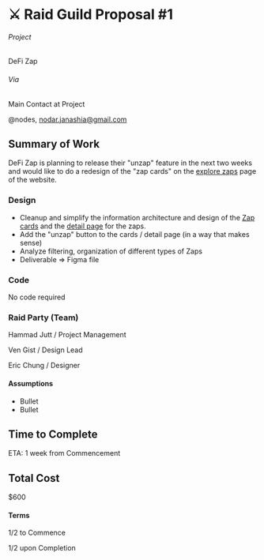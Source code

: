 # ⚔️ Raid Guild Proposal #1

###### Project

DeFi Zap

###### Via

Main Contact at Project

@nodes, nodar.janashia@gmail.com

## Summary of Work

DeFi Zap is planning to release their "unzap" feature in the next two weeks and would like to do a redesign of the "zap cards" on the [explore zaps](https://defizap.com/zaps) page of the website.

### Design

- Cleanup and simplify the information architecture and design of the [Zap cards](https://defizap.com/zaps) and the [detail page](https://defizap.com/zaps/llplink) for the zaps.
- Add the "unzap" button to the cards / detail page (in a way that makes sense)
- Analyze filtering, organization of different types of Zaps
- Deliverable => Figma file

### Code

No code required

### Raid Party (Team)

Hammad Jutt / Project Management

Ven Gist / Design Lead

Eric Chung / Designer

#### Assumptions

- Bullet
- Bullet

## Time to Complete

ETA: 1 week from Commencement

## Total Cost

\$600

#### Terms

1/2 to Commence

1/2 upon Completion
